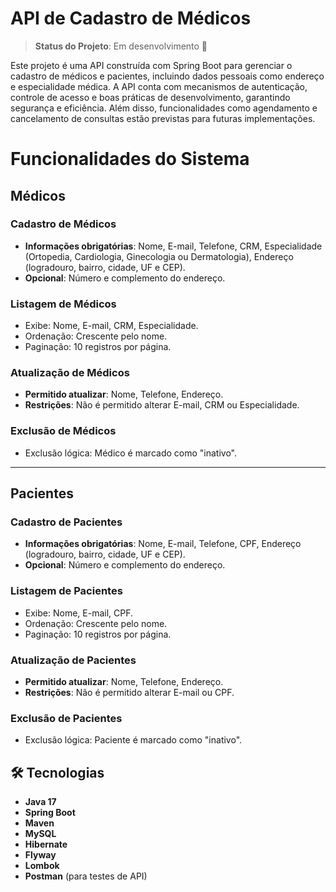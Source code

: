 # API de Cadastro de Médicos

> **Status do Projeto**: Em desenvolvimento 🚧

Este projeto é uma API construída com Spring Boot para gerenciar o cadastro de médicos e pacientes, incluindo dados pessoais como endereço e especialidade médica. A API conta com mecanismos de autenticação, controle de acesso e boas práticas de desenvolvimento, garantindo segurança e eficiência. Além disso, funcionalidades como agendamento e cancelamento de consultas estão previstas para futuras implementações.

# Funcionalidades do Sistema

## Médicos

### Cadastro de Médicos
- **Informações obrigatórias**: Nome, E-mail, Telefone, CRM, Especialidade (Ortopedia, Cardiologia, Ginecologia ou Dermatologia), Endereço (logradouro, bairro, cidade, UF e CEP).
- **Opcional**: Número e complemento do endereço.

### Listagem de Médicos
- Exibe: Nome, E-mail, CRM, Especialidade.
- Ordenação: Crescente pelo nome.
- Paginação: 10 registros por página.

### Atualização de Médicos
- **Permitido atualizar**: Nome, Telefone, Endereço.
- **Restrições**: Não é permitido alterar E-mail, CRM ou Especialidade.

### Exclusão de Médicos
- Exclusão lógica: Médico é marcado como "inativo".

---

## Pacientes

### Cadastro de Pacientes
- **Informações obrigatórias**: Nome, E-mail, Telefone, CPF, Endereço (logradouro, bairro, cidade, UF e CEP).
- **Opcional**: Número e complemento do endereço.

### Listagem de Pacientes
- Exibe: Nome, E-mail, CPF.
- Ordenação: Crescente pelo nome.
- Paginação: 10 registros por página.

### Atualização de Pacientes
- **Permitido atualizar**: Nome, Telefone, Endereço.
- **Restrições**: Não é permitido alterar E-mail ou CPF.

### Exclusão de Pacientes
- Exclusão lógica: Paciente é marcado como "inativo".

## 🛠 Tecnologias
- **Java 17**
- **Spring Boot**
- **Maven**
- **MySQL**
- **Hibernate**
- **Flyway**
- **Lombok**
- **Postman** (para testes de API)